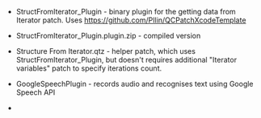 - StructFromIterator_Plugin - binary plugin for the getting data from Iterator patch.
Uses https://github.com/PIlin/QCPatchXcodeTemplate

- StructFromIterator_Plugin.plugin.zip - compiled version

- Structure From Iterator.qtz - helper patch, which uses StructFromIterator_Plugin, but doesn't requires additional "Iterator variables" patch to specify iterations count.

- GoogleSpeechPlugin - records audio and recognises text using Google Speech API
- 
